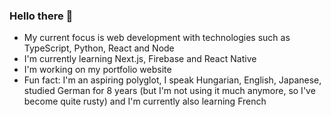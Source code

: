 ### Hello there 👋
- My current focus is web development with technologies such as TypeScript, Python, React and Node
- I'm currently learning Next.js, Firebase and React Native
- I'm working on my portfolio website
- Fun fact: I'm an aspiring polyglot, I speak Hungarian, English, Japanese, studied German for 8 years (but I'm not using it much anymore, so I've become quite rusty) and I'm currently also learning French

<!--
**szric98/szric98** is a ✨ _special_ ✨ repository because its `README.md` (this file) appears on your GitHub profile.

Here are some ideas to get you started:

- 🔭 I’m currently working on ...
- 🌱 I’m currently learning ...
- 👯 I’m looking to collaborate on ...
- 🤔 I’m looking for help with ...
- 💬 Ask me about ...
- 📫 How to reach me: ...
- 😄 Pronouns: ...
- ⚡ Fun fact: ...
-->
